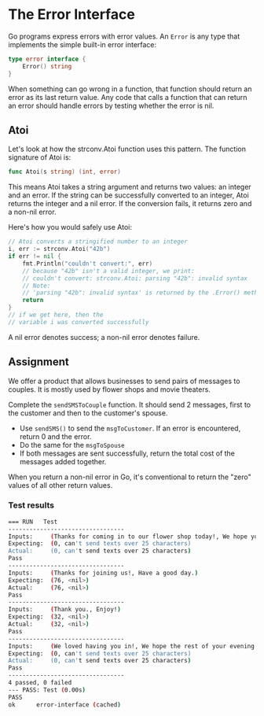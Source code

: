 # The Error Interface

Go programs express errors with error values. An `Error` is any type that implements the simple built-in error interface:
```go 
type error interface {
    Error() string
}
```
When something can go wrong in a function, that function should return an error as its last return value. Any code that calls a function that can return an error should handle errors by testing whether the error is nil.
## Atoi

Let's look at how the strconv.Atoi function uses this pattern. The function signature of Atoi is:
```go
func Atoi(s string) (int, error)
```
This means Atoi takes a string argument and returns two values: an integer and an error. If the string can be successfully converted to an integer, Atoi returns the integer and a nil error. If the conversion fails, it returns zero and a non-nil error.

Here's how you would safely use Atoi:
```go
// Atoi converts a stringified number to an integer
i, err := strconv.Atoi("42b")
if err != nil {
    fmt.Println("couldn't convert:", err)
    // because "42b" isn't a valid integer, we print:
    // couldn't convert: strconv.Atoi: parsing "42b": invalid syntax
    // Note:
    // 'parsing "42b": invalid syntax' is returned by the .Error() method
    return
}
// if we get here, then the
// variable i was converted successfully
```
A nil error denotes success; a non-nil error denotes failure.
## Assignment

We offer a product that allows businesses to send pairs of messages to couples. It is mostly used by flower shops and movie theaters.

Complete the `sendSMSToCouple` function. It should send 2 messages, first to the customer and then to the customer's spouse.

* Use `sendSMS()` to send the `msgToCustomer`. If an error is encountered, return 0 and the error.
* Do the same for the `msgToSpouse`
* If both messages are sent successfully, return the total cost of the messages added together.

When you return a non-nil error in Go, it's conventional to return the "zero" values of all other return values.

### Test results
```bash
=== RUN   Test
---------------------------------
Inputs:     (Thanks for coming in to our flower shop today!, We hope you enjoyed your gift.)
Expecting:  (0, can't send texts over 25 characters)
Actual:     (0, can't send texts over 25 characters)
Pass
---------------------------------
Inputs:     (Thanks for joining us!, Have a good day.)
Expecting:  (76, <nil>)
Actual:     (76, <nil>)
Pass
---------------------------------
Inputs:     (Thank you., Enjoy!)
Expecting:  (32, <nil>)
Actual:     (32, <nil>)
Pass
---------------------------------
Inputs:     (We loved having you in!, We hope the rest of your evening is fantastic.)
Expecting:  (0, can't send texts over 25 characters)
Actual:     (0, can't send texts over 25 characters)
Pass
---------------------------------
4 passed, 0 failed
--- PASS: Test (0.00s)
PASS
ok      error-interface (cached)
```